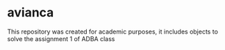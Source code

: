 # avianca
This repository was created for academic purposes, it includes objects to solve the assignment 1 of ADBA class
